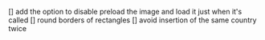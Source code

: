 [] add the option to disable preload the image and load it just when it's called
[] round borders of rectangles
[] avoid insertion of the same country twice